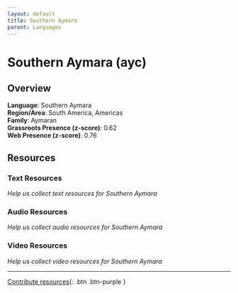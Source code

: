 ```yaml
---
layout: default
title: Southern Aymara
parent: Languages
---
```


# Southern Aymara (ayc)

## Overview

**Language**: Southern Aymara  
**Region/Area**: South America, Americas  
**Family**: Aymaran  
**Grassroots Presence (z-score)**: 0.62  
**Web Presence (z-score)**: 0.76  

## Resources

### Text Resources
*Help us collect text resources for Southern Aymara*

### Audio Resources
*Help us collect audio resources for Southern Aymara*

### Video Resources
*Help us collect video resources for Southern Aymara*

---

[Contribute resources](https://forms.office.com/e/1SfLJx3u1r){: .btn .btn-purple }
